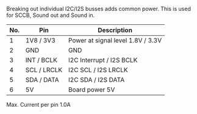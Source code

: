Breaking out individual I2C/I2S busses adds common power. This is used for SCCB, Sound out and Sound in.

| No. | Pin         | Description                         |
|-----|-------------|-------------------------------------|
|  1  |	1V8 / 3V3   | Power at signal level 1.8V / 3.3V   |
|  2  |	GND         |	   GND 	                          |
|  3  |	INT / BCLK  | I2C Interrupt / I2S BCLK	          |
|  4  | SCL / LRCLK | I2C SCL / I2S LRCLK                 | 
|  5  | SDA / DATA  | I2C SDA / I2S DATA                  | 
|  6  |	5V          | Board power 5V   |

Max. Current per pin 1.0A
